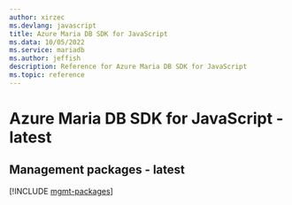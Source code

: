 ```yaml
---
author: xirzec
ms.devlang: javascript
title: Azure Maria DB SDK for JavaScript
ms.data: 10/05/2022
ms.service: mariadb
ms.author: jeffish
description: Reference for Azure Maria DB SDK for JavaScript
ms.topic: reference
---
```

# Azure Maria DB SDK for JavaScript - latest

## Management packages - latest
[!INCLUDE [mgmt-packages](maria-db-mgmt-index.md)]